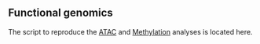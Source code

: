 ## Functional genomics


The script to reproduce the [ATAC](ATAC-analysis/README.md) and
[Methylation](Methylation/README.md) analyses is located here.








